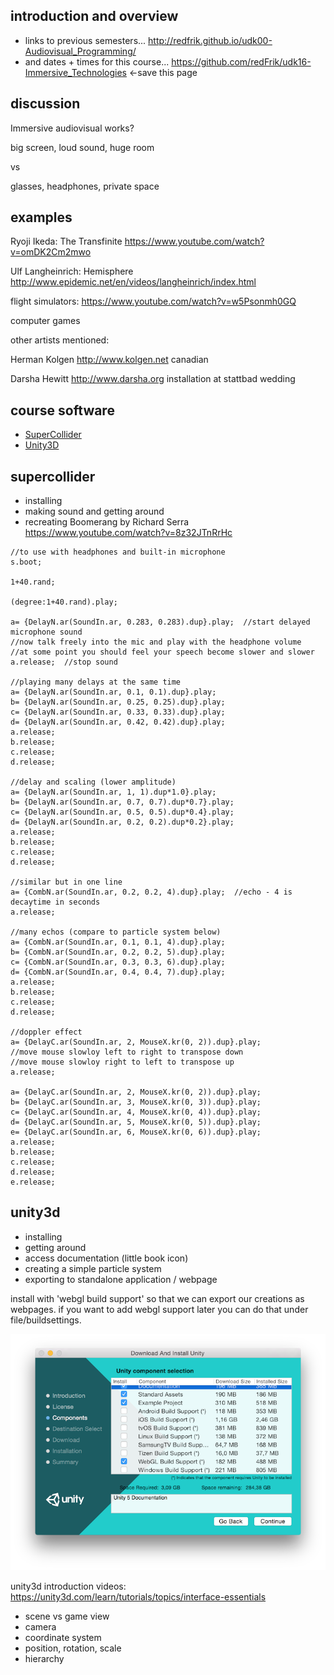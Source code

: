 introduction and overview
--------------------

* links to previous semesters... <http://redfrik.github.io/udk00-Audiovisual_Programming/>
* and dates + times for this course... <https://github.com/redFrik/udk16-Immersive_Technologies> <-save this page

discussion
--

Immersive audiovisual works?

big screen, loud sound, huge room

vs

glasses, headphones, private space

examples
--

Ryoji Ikeda: The Transfinite <https://www.youtube.com/watch?v=omDK2Cm2mwo>

Ulf Langheinrich: Hemisphere <http://www.epidemic.net/en/videos/langheinrich/index.html>

flight simulators: <https://www.youtube.com/watch?v=w5Psonmh0GQ>

computer games

other artists mentioned:

Herman Kolgen <http://www.kolgen.net> canadian

Darsha Hewitt <http://www.darsha.org> installation at stattbad wedding

course software
--

* [SuperCollider](http://supercollider.github.io/download.html)
* [Unity3D](http://unity3d.com)

supercollider
--

* installing
* making sound and getting around
* recreating Boomerang by Richard Serra <https://www.youtube.com/watch?v=8z32JTnRrHc>

```supercollider
//to use with headphones and built-in microphone
s.boot;

1+40.rand;

(degree:1+40.rand).play;

a= {DelayN.ar(SoundIn.ar, 0.283, 0.283).dup}.play;  //start delayed microphone sound
//now talk freely into the mic and play with the headphone volume
//at some point you should feel your speech become slower and slower
a.release;  //stop sound

//playing many delays at the same time
a= {DelayN.ar(SoundIn.ar, 0.1, 0.1).dup}.play;
b= {DelayN.ar(SoundIn.ar, 0.25, 0.25).dup}.play;
c= {DelayN.ar(SoundIn.ar, 0.33, 0.33).dup}.play;
d= {DelayN.ar(SoundIn.ar, 0.42, 0.42).dup}.play;
a.release;
b.release;
c.release;
d.release;

//delay and scaling (lower amplitude)
a= {DelayN.ar(SoundIn.ar, 1, 1).dup*1.0}.play;
b= {DelayN.ar(SoundIn.ar, 0.7, 0.7).dup*0.7}.play;
c= {DelayN.ar(SoundIn.ar, 0.5, 0.5).dup*0.4}.play;
d= {DelayN.ar(SoundIn.ar, 0.2, 0.2).dup*0.2}.play;
a.release;
b.release;
c.release;
d.release;

//similar but in one line
a= {CombN.ar(SoundIn.ar, 0.2, 0.2, 4).dup}.play;  //echo - 4 is decaytime in seconds
a.release;

//many echos (compare to particle system below)
a= {CombN.ar(SoundIn.ar, 0.1, 0.1, 4).dup}.play;
b= {CombN.ar(SoundIn.ar, 0.2, 0.2, 5).dup}.play;
c= {CombN.ar(SoundIn.ar, 0.3, 0.3, 6).dup}.play;
d= {CombN.ar(SoundIn.ar, 0.4, 0.4, 7).dup}.play;
a.release;
b.release;
c.release;
d.release;

//doppler effect
a= {DelayC.ar(SoundIn.ar, 2, MouseX.kr(0, 2)).dup}.play;
//move mouse slowloy left to right to transpose down
//move mouse slowloy right to left to transpose up
a.release;

a= {DelayC.ar(SoundIn.ar, 2, MouseX.kr(0, 2)).dup}.play;
b= {DelayC.ar(SoundIn.ar, 3, MouseX.kr(0, 3)).dup}.play;
c= {DelayC.ar(SoundIn.ar, 4, MouseX.kr(0, 4)).dup}.play;
d= {DelayC.ar(SoundIn.ar, 5, MouseX.kr(0, 5)).dup}.play;
e= {DelayC.ar(SoundIn.ar, 6, MouseX.kr(0, 6)).dup}.play;
a.release;
b.release;
c.release;
d.release;
e.release;
```

unity3d
--

* installing
* getting around
* access documentation (little book icon)
* creating a simple particle system
* exporting to standalone application / webpage

install with 'webgl build support' so that we can export our creations as webpages. if you want to add webgl support later you can do that under file/buildsettings.

![unity_install_webgl](01unity_install_webgl.png?raw=true "unity_install_webgl")

unity3d introduction videos: <https://unity3d.com/learn/tutorials/topics/interface-essentials>

* scene vs game view
* camera
* coordinate system
* position, rotation, scale
* hierarchy
